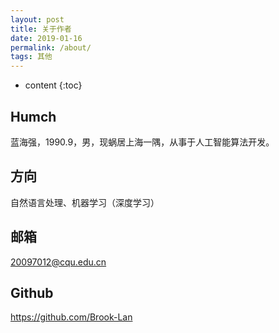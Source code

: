 ```yaml
---
layout: post
title: 关于作者
date: 2019-01-16
permalink: /about/
tags: 其他
---
```


* content
{:toc}



Humch
-----------------------------------------------------------------

蓝海强，1990.9，男，现蜗居上海一隅，从事于人工智能算法开发。




方向
-----------------------------------------------------------------

自然语言处理、机器学习（深度学习）




邮箱
-----------------------------------------------------------------

20097012@cqu.edu.cn



Github
-----------------------------------------------------------------
https://github.com/Brook-Lan